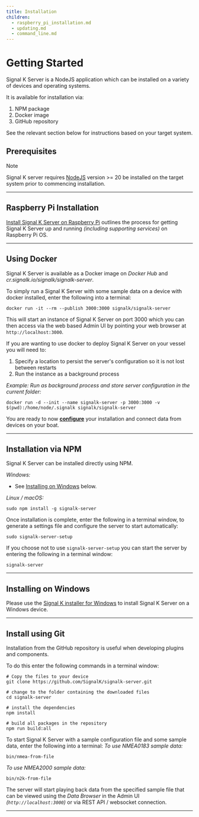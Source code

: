 ```yaml
---
title: Installation
children:
  - raspberry_pi_installation.md
  - updating.md
  - command_line.md
---
```


# Getting Started

Signal K Server is a NodeJS application which can be installed on a variety of devices and operating systems.

It is available for installation via:

1. NPM package
1. Docker image
1. GitHub repository

See the relevant section below for instructions based on your target system.

## Prerequisites

> [!NOTE]
> Signal K server requires [NodeJS](https://nodejs.org) version >= 20 be installed on the target system prior to commencing installation.

---

## Raspberry Pi Installation

[Install Signal K Server on Raspberry Pi](raspberry_pi_installation.md) outlines the process for getting Signal K Server up and running _(including supporting services)_ on Raspberry Pi OS.

---

## Using Docker

Signal K Server is available as a Docker image on _Docker Hub_ and _cr.signalk.io/signalk/signalk-server_.

To simply run a Signal K Server with some sample data on a device with docker installed, enter the following into a terminal:

```shell
docker run -it --rm --publish 3000:3000 signalk/signalk-server
```

This will start an instance of Signal K Server on port 3000 which you can then access via the web based Admin UI by pointing your web browser at `http://localhost:3000`.

If you are wanting to use docker to deploy Signal K Server on your vessel you will need to:

1. Specify a location to persist the server's configuration so it is not lost between restarts
1. Run the instance as a background process

_Example: Run as background process and store server configuration in the current folder:_

```shell
docker run -d --init --name signalk-server -p 3000:3000 -v $(pwd):/home/node/.signalk signalk/signalk-server
```

You are ready to now **[configure](../setup/configuration.md)** your installation and connect data from devices on your boat.

---

## Installation via NPM

Signal K Server can be installed directly using NPM.

_Windows:_

- See [Installing on Windows](#installing-on-windows) below.

_Linux / macOS:_

```shell
sudo npm install -g signalk-server
```

Once installation is complete, enter the following in a terminal window, to generate a settings file and configure the server to start automatically:

```shell
sudo signalk-server-setup
```

If you choose not to use `signalk-server-setup` you can start the server by entering the following in a terminal window:

```shell
signalk-server
```

---

## Installing on Windows

Please use the [Signal K installer for Windows](https://github.com/SignalK/signalk-server-windows) to install Signal K Server on a Windows device.

---

## Install using Git

Installation from the GitHub repository is useful when developing plugins and components.

To do this enter the following commands in a terminal window:

```shell
# Copy the files to your device
git clone https://github.com/SignalK/signalk-server.git

# change to the folder containing the downloaded files
cd signalk-server

# install the dependencies
npm install

# build all packages in the repository
npm run build:all
```

To start Signal K Server with a sample configuration file and some sample data, enter the following into a terminal:
_To use NMEA0183 sample data:_

```shell
bin/nmea-from-file
```

_To use NMEA2000 sample data:_

```shell
bin/n2k-from-file
```

The server will start playing back data from the specified sample file that can be viewed using the _Data Browser_ in the Admin UI _(`http://localhost:3000`)_ or via REST API / websocket connection.

---
